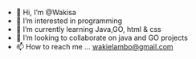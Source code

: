 - 👋 Hi, I’m @Wakisa
- 👀 I’m interested in programming
- 🌱 I’m currently learning Java,GO, html & css
- 💞️ I’m looking to collaborate on java and GO projects
- 📫 How to reach me ... wakielambo@gmail.com

<!---
Wakisa/Wakisa is a ✨ special ✨ repository because its `README.md` (this file) appears on your GitHub profile.
You can click the Preview link to take a look at your changes.
--->
